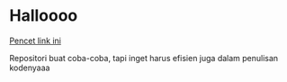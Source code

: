 # Halloooo

[Pencet link ini](https://www.youtube.com/watch?v=dQw4w9WgXcQ&pp=ygUJcmljayByb2xs)

Repositori buat coba-coba, tapi inget harus efisien juga dalam penulisan kodenyaaa
